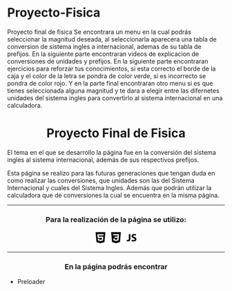 # Proyecto-Fisica
Proyecto final de fisica
Se encontrara un menu en la cual podrás seleccionar la magnitud deseada, al seleccionarla aparecera una tabla de conversion de sistema ingles a internacional, ademas de su tabla de prefijos.
En la siguiente parte encontraran videos de explicacion de conversiones de unidades y prefijos.
En la siguiente parte encontraran ejercicios para reforzar tus conocimientos, si esta correcto el borde de la caja y el color de la letra se pondra de color verde, si es incorrecto se pondra de color rojo.
Y en la parte final encontraran otro menu si es que tienes seleccionada alguna magnitud y te dara a elegir entre las difernetes unidades del sistema ingles para convertirlo al sistema internacional en una calculadora.

<div>
  <h1  align="center">Proyecto Final de Fisica</h1>
  <p>El tema en el que se desarrollo la página fue en la conversión del sistema ingles al sistema internacional, además de sus respectivos prefijos.<p>
  <p>Esta página se realizo para las futuras generaciones que tengan duda en como realizar las conversiones, que unidades son las del Sistema Internacional y cuales del Sistema Ingles. Además que podrán utilizar la calculadora que de conversiones la cual se encuentra en la misma página.</p>
</div>

---

<div align="center">
  <h3>Para la realización de la página se utilizo:</h2>
  <img src="https://github.com/vorillaz/devicons/raw/master/!PNG/html5.png" alt="HTML5">
  <img src="https://github.com/vorillaz/devicons/raw/master/!PNG/css3.png" alt="CSS3">
  <img src="https://github.com/vorillaz/devicons/blob/master/!PNG/javascript.png" alt="JavaScript">
</div>

---

<div>
  <h3 align="center">En la página podrás encontrar</h3>
  <ul>
    <li>Preloader</li>
  </ul>
</div>
